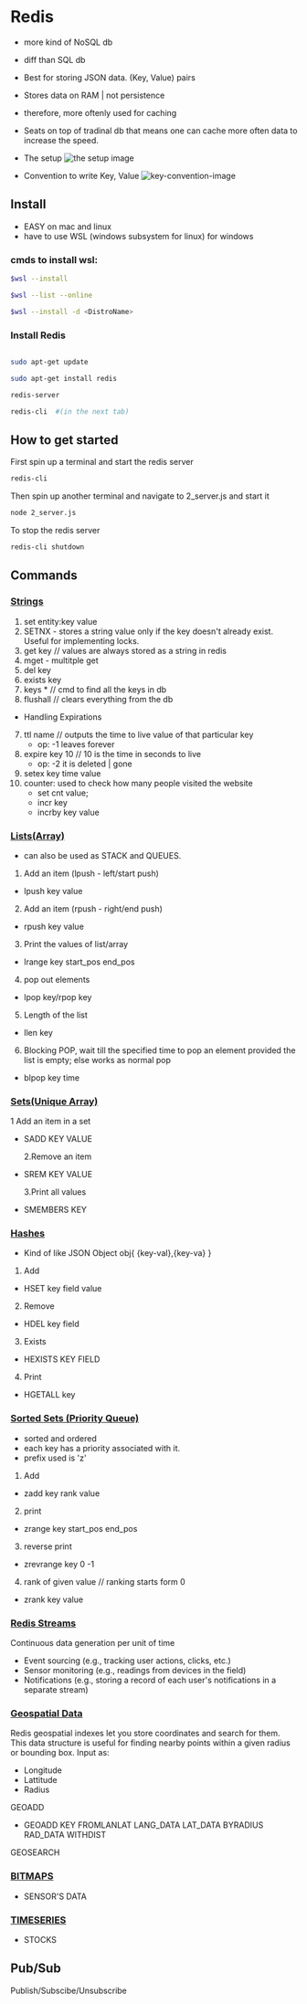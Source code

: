 # Redis

- more kind of NoSQL db
- diff than SQL db

- Best for storing JSON data. (Key, Value) pairs

- Stores data on RAM | not persistence
- therefore, more oftenly used for caching

- Seats on top of tradinal db that means one can cache more often data to increase the speed.

- The setup
  ![the setup image](./images/image.png)

- Convention to write Key, Value
  ![key-convention-image](./images/image-1.png)

## Install

- EASY on mac and linux
- have to use WSL (windows subsystem for linux) for windows

### cmds to install wsl:

```bash
$wsl --install

$wsl --list --online

$wsl --install -d <DistroName>
```

### Install Redis

```bash

sudo apt-get update

sudo apt-get install redis

redis-server

redis-cli  #(in the next tab)
```

## How to get started

First spin up a terminal and start the redis server
```bash
redis-cli
```
Then spin up another terminal and navigate to 2_server.js and start it
```bash
node 2_server.js
```
To stop the redis server
```bash
redis-cli shutdown
```

## Commands

### <u>Strings</u>

1. set entity:key value
2. SETNX - stores a string value only if the key doesn't already exist. Useful for implementing locks.
3. get key // values are always stored as a string in redis
4. mget - multitple get
5. del key
6. exists key
7. keys \* // cmd to find all the keys in db
8. flushall // clears everything from the db

- Handling Expirations

7. ttl name // outputs the time to live value of that particular key
   - op: -1 leaves forever
8. expire key 10 // 10 is the time in seconds to live
   - op: -2 it is deleted | gone
9. setex key time value
10. counter: used to check how many people visited the website
    - set cnt value;
    - incr key
    - incrby key value

### <u>Lists(Array)</u>

- can also be used as STACK and QUEUES.

1. Add an item (lpush - left/start push)

- lpush key value

2. Add an item (rpush - right/end push)

- rpush key value

3. Print the values of list/array

- lrange key start_pos end_pos

4. pop out elements

- lpop key/rpop key

5. Length of the list

- llen key

6. Blocking POP, wait till the specified time to pop an element provided the list is empty; else works as normal pop

- blpop key time

### <u>Sets(Unique Array)</u>

1 Add an item in a set

- SADD KEY VALUE

  2.Remove an item

- SREM KEY VALUE

  3.Print all values

- SMEMBERS KEY

### <u>Hashes</u>

- Kind of like JSON Object obj{ {key-val},{key-va} }

1. Add

- HSET key field value

2. Remove

- HDEL key field

3. Exists

- HEXISTS KEY FIELD

4. Print

- HGETALL key

### <u>Sorted Sets (Priority Queue)</u>

- sorted and ordered
- each key has a priority associated with it.
- prefix used is 'z'

1. Add

- zadd key rank value

2. print

- zrange key start_pos end_pos

3. reverse print

- zrevrange key 0 -1

4. rank of given value // ranking starts form 0

- zrank key value

### <u>Redis Streams</u>

Continuous data generation per unit of time

- Event sourcing (e.g., tracking user actions, clicks, etc.)
- Sensor monitoring (e.g., readings from devices in the field)
- Notifications (e.g., storing a record of each user's notifications in a separate stream)

### <u>Geospatial Data</u>

Redis geospatial indexes let you store coordinates and search for them. This data structure is useful for finding nearby points within a given radius or bounding box.
Input as:

- Longitude
- Lattitude
- Radius

GEOADD

- GEOADD KEY FROMLANLAT LANG_DATA LAT_DATA BYRADIUS RAD_DATA WITHDIST

GEOSEARCH

### <u>BITMAPS</u>

- SENSOR'S DATA

### <u>TIMESERIES</u>

- STOCKS

## Pub/Sub

Publish/Subscibe/Unsubscribe
